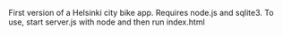 First version of a Helsinki city bike app.
Requires node.js and sqlite3.
To use, start server.js with node and then run index.html
